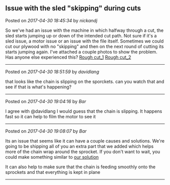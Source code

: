 ## Issue with the sled "skipping" during cuts
Posted on *2017-04-30 18:45:34* by *nickandj*

So we've had an issue with the machine in which halfway through a cut, the sled starts jumping up or down of the intended cut path.  Not sure if it's a sled issue, a motor issue or an issue with the file itself.  Sometimes we could cut our plywood with no "skipping" and then on the next round of cutting its starts jumping again.  I've attached a couple photos to show the problem.  Has anyone else experienced this? 
[Rough cut_1](//muut.com/u/maslowcnc/s1/:maslowcnc:dGSh:roughcut_1.jpg.jpg) [Rough cut_2](//muut.com/u/maslowcnc/s2/:maslowcnc:qIk0:roughcut_2.jpg.jpg)

---

Posted on *2017-04-30 18:51:59* by *davidlang*

that looks like the chain is slipping on the sporckets. can you watch that and see if that is what's happening?

---

Posted on *2017-04-30 19:04:16* by *Bar*

I agree with @davidlang I would guess that the chain is slipping. It happens fast so it can help to film the motor to see it

---

Posted on *2017-04-30 19:08:07* by *Bar*

Its an issue that seems like it can have a couple causes and solutions. We're going to be shipping all of you an extra part that we added which helps more of the chain wrap around the sprocket. If you don't want to wait, you could make something similar to [our solution](//muut.com/u/maslowcnc/s3/:maslowcnc:7mKk:screenshot_20170430190524.png.jpg) 

It can also help to make sure that the chain is feeding smoothly onto the sprockets and that everything is kept in plane

---

